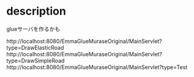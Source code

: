 # description

glueサーバを作るかも


http://localhost:8080/EmmaGlueMuraseOriginal/MainServlet?type=DrawElasticRoad
http://localhost:8080/EmmaGlueMuraseOriginal/MainServlet?type=DrawSimpleRoad
http://localhost:8080/EmmaGlueMuraseOriginal/MainServlet?type=Test


